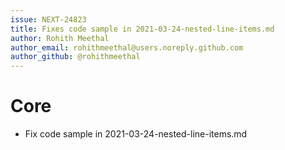```yaml
---
issue: NEXT-24823
title: Fixes code sample in 2021-03-24-nested-line-items.md
author: Rohith Meethal
author_email: rohithmeethal@users.noreply.github.com
author_github: @rohithmeethal
---
```

# Core
* Fix code sample in 2021-03-24-nested-line-items.md 
